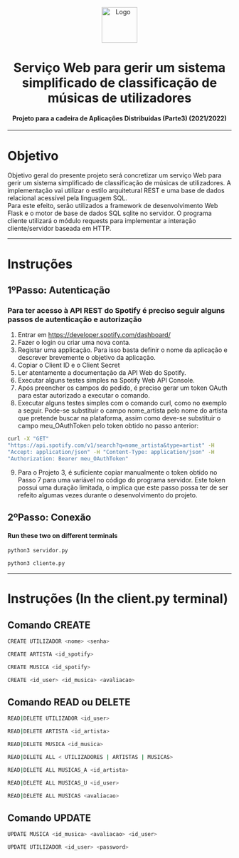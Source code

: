 <p align="center">
    <img src="https://cdn-icons-png.flaticon.com/512/5016/5016854.png" alt="Logo" width="80" height="80">
</p>

# <h1 align="center">Serviço Web para gerir um sistema simplificado de classificação de músicas de utilizadores</h1>
<h4 align="center">Projeto para a cadeira de Aplicações Distribuídas (Parte3) (2021/2022)</h4>

<hr>

# Objetivo
Objetivo geral do presente projeto será concretizar um serviço Web para gerir um sistema simplificado de classificação de músicas de utilizadores. A implementação vai utilizar o estilo arquitetural REST e uma base de dados relacional acessível pela linguagem SQL. <br>
Para este efeito, serão utilizados a framework de desenvolvimento Web Flask e o motor de base de dados SQL sqlite no servidor. O programa cliente utilizará o módulo requests para implementar a interação cliente/servidor baseada em HTTP.

<hr>

# Instruções

## 1ºPasso: Autenticação 

### Para ter acesso à API REST do Spotify é preciso seguir alguns passos de autenticação e autorização

1. Entrar em https://developer.spotify.com/dashboard/
2. Fazer o login ou criar uma nova conta.
3. Registar uma applicação. Para isso basta definir o nome da aplicação e descrever
brevemente o objetivo da aplicação.
4. Copiar o Client ID e o Client Secret
5. Ler atentamente a documentação da API Web do Spotify.
6. Executar alguns testes simples na Spotify Web API Console.
7. Após preencher os campos do pedido, é preciso gerar um token OAuth para estar
autorizado a executar o comando.
8. Executar alguns testes simples com o comando curl, como no exemplo a seguir.
Pode-se substituir o campo nome_artista pelo nome do artista que pretende buscar na
plataforma, assim como deve-se substituir o campo meu_OAuthToken pelo token
obtido no passo anterior: 

```bash
curl -X "GET"
"https://api.spotify.com/v1/search?q=nome_artista&type=artist" -H
"Accept: application/json" -H "Content-Type: application/json" -H
"Authorization: Bearer meu_OAuthToken"
``` 
9. Para o Projeto 3, é suficiente copiar manualmente o token obtido no Passo 7 para uma variável no código do programa servidor. Este token possui uma duração limitada, o implica que este passo possa ter de ser refeito algumas vezes durante o desenvolvimento do projeto.

## 2ºPasso: Conexão

#### **Run these two on different terminals** 

```bash
python3 servidor.py
```

```bash
python3 cliente.py 
```

<hr> 

# Instruções (In the client.py terminal)

## Comando CREATE

```bash
CREATE UTILIZADOR <nome> <senha> 
```
```bash
CREATE ARTISTA <id_spotify> 
```
```bash
CREATE MUSICA <id_spotify> 
```
```bash
CREATE <id_user> <id_musica> <avaliacao>
```

## Comando READ ou DELETE

```bash
READ|DELETE UTILIZADOR <id_user>
```
```bash
READ|DELETE ARTISTA <id_artista>
```
```bash
READ|DELETE MUSICA <id_musica>
```
```bash
READ|DELETE ALL < UTILIZADORES | ARTISTAS | MUSICAS>
```
```bash
READ|DELETE ALL MUSICAS_A <id_artista>
```
```bash
READ|DELETE ALL MUSICAS_U <id_user>
```
```bash
READ|DELETE ALL MUSICAS <avaliacao>
```

## Comando UPDATE

```bash
UPDATE MUSICA <id_musica> <avaliacao> <id_user>
```
```bash
UPDATE UTILIZADOR <id_user> <password>
```

